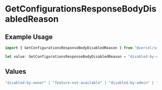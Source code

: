 # GetConfigurationsResponseBodyDisabledReason

## Example Usage

```typescript
import { GetConfigurationsResponseBodyDisabledReason } from "@vercel/sdk/models/getconfigurationsop.js";

let value: GetConfigurationsResponseBodyDisabledReason = "disabled-by-owner";
```

## Values

```typescript
"disabled-by-owner" | "feature-not-available" | "disabled-by-admin" | "original-owner-left-the-team" | "account-plan-downgrade" | "original-owner-role-downgraded"
```